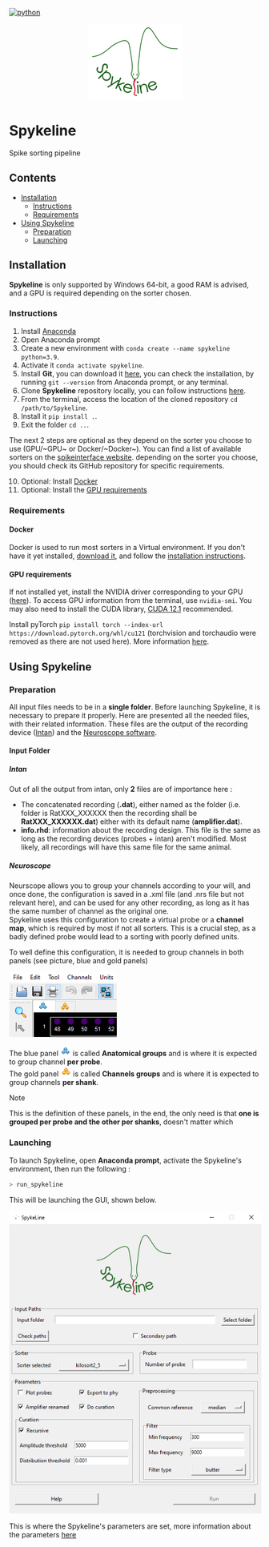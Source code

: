 [![python](https://upload.wikimedia.org/wikipedia/commons/1/1b/Blue_Python_3.9_Shield_Badge.svg)](https://www.python.org/)

<p align="center">
  <img src="./spykeline/docs/logo.png" alt="Spykeline logo" />
</p>


# Spykeline

Spike sorting pipeline

## Contents

- [Installation](#installation)
  - [Instructions](#instructions)
  - [Requirements](#requirements)
- [Using Spykeline](#using-spykeline)
  - [Preparation](#preparation)
  - [Launching](#launching)


## Installation 

**Spykeline** is only supported by Windows 64-bit, a good RAM is advised, and a GPU is required depending on the sorter chosen.

### Instructions

1. Install [Anaconda](https://www.anaconda.com/download)
2. Open Anaconda prompt 
3. Create a new environment with `conda create --name spykeline python=3.9`.
4. Activate it `conda activate spykeline`.
5. Install **Git**, you can download it [here](https://git-scm.com/download/win), you can check the installation, by running `git --version` from Anaconda prompt, or any terminal.
6. Clone **Spykeline** repository locally, you can follow instructions [here](https://docs.github.com/fr/repositories/creating-and-managing-repositories/cloning-a-repository).
7. From the terminal, access the location of the cloned repository `cd /path/to/Spykeline`.
8. Install it `pip install .`.
9. Exit the folder `cd ..`.

The next 2 steps are optional as they depend on the sorter you choose to use (GPU/~GPU~ or Docker/~Docker~). You can find a list of available sorters on the [spikeinterface website](https://spikeinterface.readthedocs.io/en/stable/modules/sorters.html#). depending on the sorter you choose, you should check its GitHub repository for specific requirements. 

10. Optional: Install [Docker](#docker)
11. Optional: Install the [GPU requirements](#gpu-requirements)

### Requirements

#### Docker

Docker is used to run most sorters in a Virtual environment. If you don't have it yet installed, [download it](https://www.docker.com/), and follow the [installation instructions](https://docs.docker.com/desktop/install/windows-install/). 

#### GPU requirements

If not installed yet, install the NVIDIA driver corresponding to your GPU ([here](https://www.nvidia.com/Download/index.aspx?lang=en-us)). To access GPU information from the terminal, use `nvidia-smi`. You may also need to install the CUDA library, [CUDA 12.1](https://developer.nvidia.com/cuda-12-1-0-download-archive) recommended.

Install pyTorch `pip install torch --index-url https://download.pytorch.org/whl/cu121` (torchvision and torchaudio were removed as there are not used here). More information [here](https://pytorch.org/get-started/locally/).


## Using Spykeline

### Preparation

All input files needs to be in a **single folder**. Before launching Spykeline, it is necessary to prepare it properly. Here are presented all the needed files, with their related information. These files are the output of the recording device ([Intan](https://intantech.com/downloads.html?tabSelect=Software&yPos=0)) and the [Neuroscope software](https://neurosuite.sourceforge.net/).

#### Input Folder
##### Intan

Out of all the output from intan, only **2** files are of importance here :
- The concatenated recording (**.dat**), either named as the folder (i.e. folder is RatXXX_XXXXXX then the recording shall be **RatXXX_XXXXXX.dat**) either with its default name (**amplifier.dat**).
- **info.rhd**: information about the recording design. This file is the same as long as the recording devices (probes + intan) aren't modified. Most likely, all recordings will have this same file for the same animal.

##### Neuroscope

Neurscope allows you to group your channels according to your will, and once done, the configuration is saved in a .xml file (and .nrs file but not relevant here), and can be used for any other recording, as long as it has the same number of channel as the original one.  
Spykeline uses this configuration to create a virtual probe or a **channel map**, which is required by most if not all sorters. This is a crucial step, as a badly defined probe would lead to a sorting with poorly defined units. 

To well define this configuration, it is needed to group channels in both panels (see picture, blue and gold panels)

![Neuroscope's organization](./spykeline/docs/neuroscope.png)

The blue panel ![blue panel](./spykeline/docs/blue_panel.png) is called **Anatomical groups** and is where it is expected to group channel **per probe**.  
The gold panel ![gold panel](./spykeline/docs/gold_panel.png) is called **Channels groups** and is where it is expected to group channels **per shank**.


> [!NOTE]
> This is the definition of these panels, in the end, the only need is that **one is grouped per probe and the other per shanks**, doesn't matter which

### Launching

To launch Spykeline, open **Anaconda prompt**, activate the Spykeline's environment, then run the following :

```bash
> run_spykeline
```

This will be launching the GUI, shown below.

<p align="center">
  <img src="./spykeline/docs/GUI.png" alt="GUI" />
</p>

This is where the Spykeline's parameters are set, more information about the parameters [here](./spykeline/README.md) 
